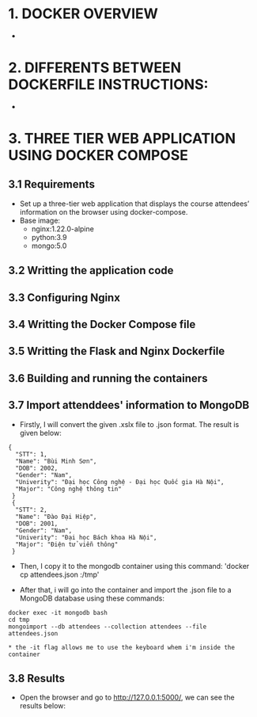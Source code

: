 # 1. DOCKER OVERVIEW
* 

# 2. DIFFERENTS BETWEEN DOCKERFILE INSTRUCTIONS:
* 

# 3. THREE TIER WEB APPLICATION USING DOCKER COMPOSE
## 3.1 Requirements
* Set up a three-tier web application that displays the course attendees’ information on the browser using docker-compose.
* Base image:
    * nginx:1.22.0-alpine
    * python:3.9
    * mongo:5.0

## 3.2 Writting the application code

## 3.3 Configuring Nginx

## 3.4 Writting the Docker Compose file

## 3.5 Writting the Flask and Nginx Dockerfile

## 3.6 Building and running the containers

## 3.7 Import attenddees' information to MongoDB
* Firstly, I will convert the given .xslx file to .json format. The result is given below:
```
{
  "STT": 1,
  "Name": "Bùi Minh Sơn",
  "DOB": 2002,
  "Gender": "Nam",
  "Univerity": "Đại học Công nghệ - Đại học Quốc gia Hà Nội",
  "Major": "Công nghệ thông tin"
 }
 {
  "STT": 2,
  "Name": "Đào Đại Hiệp",
  "DOB": 2001,
  "Gender": "Nam",
  "Univerity": "Đại học Bách khoa Hà Nội",
  "Major": "Điện tử viễn thông"
 }
```


* Then, I copy it to the mongodb container using this command:
'docker cp attendees.json <container id>:/tmp' 

* After that, i will go into the container and import the .json file to a MongoDB database using these commands:
```
docker exec -it mongodb bash
cd tmp
mongoimport --db attendees --collection attendees --file attendees.json
```
    * the -it flag allows me to use the keyboard whem i'm inside the container

## 3.8 Results
* Open the browser and go to http://127.0.0.1:5000/, we can see the results below:
![]()